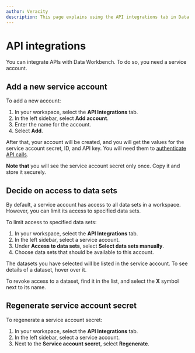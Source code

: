 ```yaml
---
author: Veracity
description: This page explains using the API integrations tab in Data Workbench.
---
```

# API integrations

You can integrate APIs with Data Workbench. To do so, you need a service account.


## Add a new service account
To add a new account:
1. In your workspace, select the **API Integrations** tab. 
2. In the left sidebar, select **Add account**. 
3. Enter the name for the account.
4. Select **Add**. 

After that, your account will be created, and you will get the values for the service account secret, ID, and API key. You will need them to [authenticate API calls](authentication.md).

**Note that** you will see the service account secret only once. Copy it and store it securely. 

## Decide on access to data sets
By default, a service account has access to all data sets in a workspace. However, you can limit its access to specified data sets.

To limit access to specified data sets:
1. In your workspace, select the **API Integrations** tab. 
2. In the left sidebar, select a service account. 
3. Under **Access to data sets**, select **Select data sets manually**.
4. Choose data sets that should be available to this account. 

The datasets you have selected will be listed in the service account. To see details of a dataset, hover over it. 

To revoke access to a dataset, find it in the list, and select the **X** symbol next to its name.

## Regenerate service account secret
To regenerate a service account secret:
1. In your workspace, select the **API Integrations** tab. 
2. In the left sidebar, select a service account.
3. Next to the **Service account secret**, select **Regenerate**.